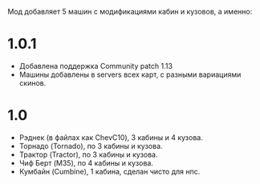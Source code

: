 Мод добавляет 5 машин с модификациями кабин и кузовов, а именно:
# 1.0.1
* Добавлена поддержка Community patch 1.13
* Машины добавлены в servers всех карт, с разными вариациями скинов.
# 1.0
* Рэднек (в файлах как ChevC10), 3 кабины и 4 кузова.
* Торнадо (Tornado), по 3 кабины и кузова.
* Трактор (Tractor), по 3 кабины и кузова.
* Чиф Берт (M35), по 4 кабины и кузова.
* Кумбайн (Cumbine), 1 кабина, сделан чисто для нпс.
